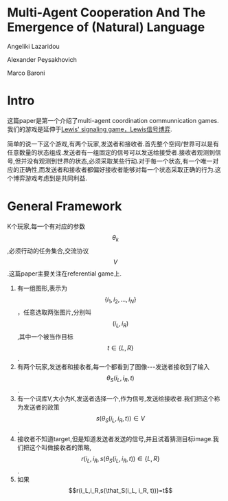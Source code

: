 # Multi-Agent Cooperation And The Emergence of (Natural) Language

Angeliki Lazaridou

Alexander Peysakhovich

Marco Baroni

# Intro

这篇paper是第一个介绍了multi-agent coordination communnication games.我们的游戏是延伸于[Lewis' signaling game，Lewis信号博弈](https://en.wikipedia.org/wiki/Lewis_signaling_game).

简单的说一下这个游戏,有两个玩家,发送者和接收者.首先整个空间/世界可以是有任意数量的状态组成.发送者有一组固定的信号可以发送给接受者.接收者观测到信号,但并没有观测到世界的状态,必须采取某些行动.对于每一个状态,有一个唯一对应的正确性,而发送者和接收者都偏好接收者能够对每一个状态采取正确的行为.这个博弈游戏考虑到是共同利益.

# General Framework

K个玩家,每一个有对应的参数$$\theta_k$$,必须行动的任务集合,交流协议$$V$$.这篇paper主要关注在referential game上.

1. 有一组图形,表示为$$\{ i_1, i_2, ..., i_N \}$$，任意选取两张图片,分别叫$$(i_L, i_R)$$,其中一个被当作目标 $$t \in \{L, R\}$$.
2. 有两个玩家,发送者和接收者,每一个都看到了图像---发送者接收到了输入 $$\theta_S(i_L, i_R, t)$$.
3. 有一个词库V,大小为K,发送者选择一个,作为信号,发送给接收者.我们把这个称为发送者的政策 $$s(\theta_S(i_L, i_R, t)) \in V$$.
4. 接收者不知道target,但是知道发送者发送的信号,并且试着猜测目标image.我们把这个叫做接收者的策略,$$r(i_L, i_R, s(\theta_S(i_L, i_R, t)) \in \{ L, R \}$$.
5. 如果$$r(i_L,i_R,s(\that_S(i_L, i_R, t)))=t$$